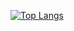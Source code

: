 [![Top Langs](https://github-readme-stats.vercel.app/api/top-langs/?username=alexein-aner&layout=donut)](https://github.com/anuraghazra/github-readme-stats)
